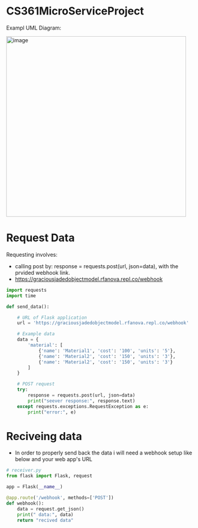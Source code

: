 # CS361MicroServiceProject
Exampl UML Diagram: 

<img width="479" alt="image" src="https://github.com/RubenBravoLugo/CS361MicroServiceProject/assets/71678992/8325c7c9-b624-41fe-949b-aeb299c849cb">


# Request Data
Requesting involves:  
- calling post by: response = requests.post(url, json=data), with the prvided webhook link.
- https://graciousjadedobjectmodel.rfanova.repl.co/webhook

```python
import requests
import time

def send_data():

    # URL of Flask application
    url = 'https://graciousjadedobjectmodel.rfanova.repl.co/webhook'

    # Example data 
    data = {
        'material': [
            {'name': 'Material1', 'cost': '100', 'units': '5'},
            {'name': 'Material2', 'cost': '150', 'units': '3'},
            {'name': 'Material2', 'cost': '150', 'units': '3'}
        ]
    }

    # POST request
    try:
        response = requests.post(url, json=data)
        print("seever response:", response.text)
    except requests.exceptions.RequestException as e:
        print("error:", e)
```

        
# Reciveing data
- In order to properly  send back the data i will need a webhook setup like below and your web app's URL

```python
# receiver.py
from flask import Flask, request

app = Flask(__name__)

@app.route('/webhook', methods=['POST'])
def webhook():
    data = request.get_json()
    print(" data:", data)
    return "recived data"

```


